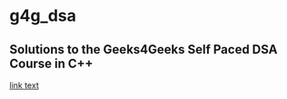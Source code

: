 # g4g_dsa

## Solutions to the Geeks4Geeks Self Paced DSA Course in C++

<a href="url">[link text](https://www.geeksforgeeks.org/courses/dsa-self-paced?itm_source=geeksforgeeks&itm_medium=main_header&itm_campaign=courses)</a>
